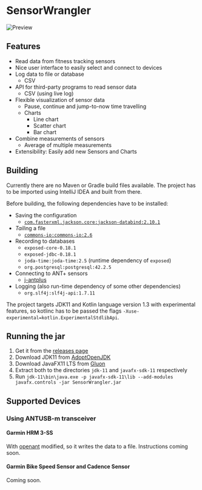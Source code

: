 # SensorWrangler

![Preview](https://danielschaefer.me/SensorWrangler/0.1.0.gif)

## Features
- Read data from fitness tracking sensors
- Nice user interface to easily select and connect to devices
- Log data to file or database
  - CSV
- API for third-party programs to read sensor data
  - CSV (using live log)
- Flexible visualization of sensor data
  - Pause, continue and jump-to-now time travelling
  - Charts
    - Line chart
    - Scatter chart
    - Bar chart
- Combine measurements of sensors
  - Average of multiple measurements
- Extensibility: Easily add new Sensors and Charts

## Building
Currently there are no Maven or Gradle build files available. The project has to be imported using IntelliJ IDEA and built from there.

Before building, the following dependencies have to be installed:

- Saving the configuration
  - [`com.fasterxml.jackson.core:jackson-databind:2.10.1`](https://mvnrepository.com/artifact/com.fasterxml.jackson.core/jackson-databind/2.10.1)
- *Tail*ing a file
  - [`commons-io:commons-io:2.6`](https://mvnrepository.com/artifact/commons-io/commons-io/2.6)
- Recording to databases
  - `exposed-core-0.18.1`
  - `exposed-jdbc-0.18.1`
  - `joda-time:joda-time:2.5` (runtime dependency of `exposed`)
  - `org.postgresql:postgresql:42.2.5`
- Connecting to ANT+ sensors
  - [j-antplus](https://github.com/glever/j-antplus)
- Logging (also run-time dependency of some other dependencies)
  - `org.slf4j:slf4j-api:1.7.11`

The project targets JDK11 and Kotlin language version 1.3 with experimental features, so kotlinc has to be passed the flags `-Xuse-experimental=kotlin.ExperimentalStdlibApi`.

## Running the jar
1. Get it from the [releases page](https://github.com/JohnAZoidberg/SensorWrangler/releases)
2. Download JDK11 from [AdoptOpenJDK](https://adoptopenjdk.net/releases.html?variant=openjdk11&jvmVariant=hotspot)
3. Download JavaFX11 LTS from [Gluon](https://gluonhq.com/products/javafx/)
4. Extract both to the directories `jdk-11` and `javafx-sdk-11` respectively
5. Run `jdk-11\bin\java.exe -p javafx-sdk-11\lib --add-modules javafx.controls -jar SensorWrangler.jar`

## Supported Devices

### Using ANTUSB-m transceiver
#### Garmin HRM 3-SS
With [openant](https://github.com/Tigge/openant/blob/master/examples/heart_rate_monitor.py) modified, so it writes the data to a file. Instructions coming soon.

#### Garmin Bike Speed Sensor and Cadence Sensor
Coming soon.
